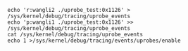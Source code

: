     
    echo 'r:wangli2 ./uprobe_test:0x1126' > /sys/kernel/debug/tracing/uprobe_events
    echo 'p:wangli1 ./uprobe_test:0x1126' >> /sys/kernel/debug/tracing/uprobe_events
    cat /sys/kernel/debug/tracing/uprobe_events
    echo 1 >/sys/kernel/debug/tracing/events/uprobes/enable
